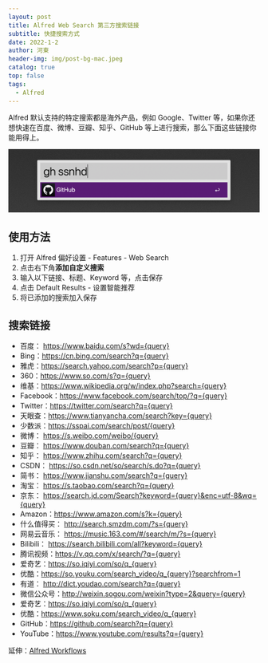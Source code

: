 ```yaml
---
layout: post
title: Alfred Web Search 第三方搜索链接
subtitle: 快捷搜索方式
date: 2022-1-2
author: 河東
header-img: img/post-bg-mac.jpeg
catalog: true
top: false
tags:
  - Alfred
---
```


Alfred 默认支持的特定搜索都是海外产品，例如 Google、Twitter 等，如果你还想快速在百度、微博、豆瓣、知乎、GitHub 等上进行搜索，那么下面这些链接你能用得上。

![](/img/alfred/1.png)

## 使用方法

1. 打开 Alfred 偏好设置 - Features - Web Search
2. 点击右下角**添加自定义搜索**
3. 输入以下链接、标题、Keyword 等，点击保存
4. 点击 Default Results - 设置智能推荐
5. 将已添加的搜索加入保存

## 搜索链接

- 百度： <https://www.baidu.com/s?wd={query}>
- Bing：<https://cn.bing.com/search?q={query}>
- 雅虎：<https://search.yahoo.com/search?p={query}>
- 360：<https://www.so.com/s?q={query}>
- 维基：<https://www.wikipedia.org/w/index.php?search={query}>
- Facebook：<https://www.facebook.com/search/top/?q={query}>
- Twitter：<https://twitter.com/search?q={query}>
- 天眼查：<https://www.tianyancha.com/search?key={query}>
- 少数派：<https://sspai.com/search/post/{query}>
- 微博： <https://s.weibo.com/weibo/{query}>
- 豆瓣： <https://www.douban.com/search?q={query}>
- 知乎： <https://www.zhihu.com/search?q={query}>
- CSDN： <https://so.csdn.net/so/search/s.do?q={query}>
- 简书： <https://www.jianshu.com/search?q={query}>
- 淘宝： <https://s.taobao.com/search?q={query}>
- 京东： <https://search.jd.com/Search?keyword={query}&enc=utf-8&wq={query}>
- Amazon：<https://www.amazon.com/s?k={query}>
- 什么值得买： <http://search.smzdm.com/?s={query}>
- 网易云音乐： <https://music.163.com/#/search/m/?s={query}>
- Bilibili： <https://search.bilibili.com/all?keyword={query}>
- 腾讯视频：<https://v.qq.com/x/search/?q={query}>
- 爱奇艺：<https://so.iqiyi.com/so/q_{query}>
- 优酷：<https://so.youku.com/search_video/q_{query}?searchfrom=1>
- 有道： <http://dict.youdao.com/search?q={query}>
- 微信公众号：<http://weixin.sogou.com/weixin?type=2&query={query}>
- 爱奇艺：<https://so.iqiyi.com/so/q_{query}>
- 优酷：<https://www.soku.com/search_video/q_{query}>
- GitHub：<https://github.com/search?q={query}>
- YouTube：<https://www.youtube.com/results?q={query}>

延伸：[Alfred Workflows](https://github.com/ssnhd/alfred)
